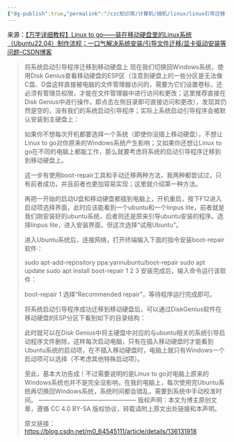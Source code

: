 ```yaml
---
{"dg-publish":true,"permalink":"/czc知识库/计算机/搞机/linux/linux引导迁移 没试过/","dgPassFrontmatter":true,"created":"2024-06-18T17:45:20.008+08:00","updated":"2024-12-08T11:41:58.146+08:00"}
---
```




来源：[【万字详细教程】Linux to go——装在移动硬盘里的Linux系统（Ubuntu22.04）制作流程；一口气解决系统安装/引导文件迁移/显卡驱动安装等问题-CSDN博客](https://blog.csdn.net/m0_64545111/article/details/136131918)



> 将系统启动引导程序迁移到移动硬盘上
> 现在我们切换回Windows系统，使用Disk Genius查看移动硬盘的ESP区（注意到硬盘上的一些分区是无法像C盘、D盘这样直接被电脑的文件管理器访问的，需要为它们设置卷标，还必须有管理员权限，才能在文件管理器中进行访问和更改；这里推荐直接在Disk Genius中进行操作，即点击左侧目录即可直接访问和更改），发现其仍然是空的，没有我们的系统启动引导程序；实际上系统启动引导程序会被默认安装到主硬盘上：
> 
> 
> 
> 如果你不想每次开机都要选择一个系统（即使你没插上移动硬盘），不想让Linux to go对你原来的Windows系统产生影响；又如果你还想让Linux to go在不同的电脑上都能工作，那么就要考虑将系统的启动引导程序迁移到到移动硬盘上。
> 
> 这一步有使用boot-repair工具和手动迁移两种方法，我两种都尝试过，只有前者成功，并且前者也更加容易实现；这里就介绍第一种方法。
> 
> 再把一开始的启动U盘和移动硬盘都插到电脑上，开机重启，按下F12进入启动项选择界面，此时应该能看到一个ubuntu和一个linpus lite，前者就是我们刚安装好的ubuntu系统，后者则还是原来引导ubuntu安装的程序。选择linpus lite，进入安装界面，但这次选择“试用Ubuntu”。
> 
> 
> 
> 进入Ubuntu系统后，连接网络，打开终端输入下面的指令安装boot-repair软件：
> 
> sudo apt-add-repository ppa:yannubuntu/boot-repair
> sudo apt update
> sudo apt install boot-repair
> 1
> 2
> 3
> 安装完成后，输入命令运行该软件：
> 
> boot-repair
> 1
> 选择“Recommended repair”，等待程序运行完成即可。
> 
> 将系统启动引导程序成功迁移到移动硬盘后，可以通过DiskGenius软件在移动硬盘的ESP分区下看到如下的目录结构：
> 
> 此时就可以在Disk Genius中将主硬盘中对应的与ubuntu相关的系统引导启动程序文件删除，这样每次启动电脑，只有在插入移动硬盘时才能看到Ubuntu系统的启动项，在不插入移动硬盘时，电脑上就只有Windows一个启动项可以选择（不考虑其他特殊启动项）。
> 
> 至此，基本大功告成！不过需要说明的是Linux to go对电脑上原来的Windows系统也并不是完全没影响，在我的电脑上，每次使用完Ubuntu系统再切换回Windows系统，系统时间都会错乱，需要到系统中手动校准时间。
> ————————————————
>                             版权声明：本文为博主原创文章，遵循 CC 4.0 BY-SA 版权协议，转载请附上原文出处链接和本声明。
> 
> 原文链接：https://blog.csdn.net/m0_64545111/article/details/136131918
